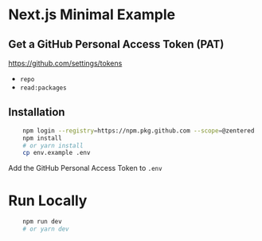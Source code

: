 # Next.js Minimal Example

## Get a GitHub Personal Access Token (PAT)

https://github.com/settings/tokens

- `repo`
- `read:packages`

## Installation

```bash
    npm login --registry=https://npm.pkg.github.com --scope=@zentered
    npm install
    # or yarn install
    cp env.example .env
```

Add the GitHub Personal Access Token to `.env`

# Run Locally

```bash
    npm run dev
    # or yarn dev
```
